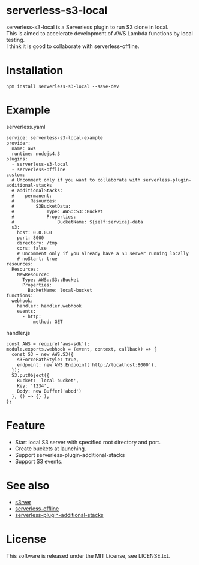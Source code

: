 serverless-s3-local
===============

serverless-s3-local is a Serverless plugin to run S3 clone in local.  
This is aimed to accelerate development of AWS Lambda functions by local testing.  
I think it is good to collaborate with serverless-offline.  

Installation
===============

    npm install serverless-s3-local --save-dev

Example
===============
serverless.yaml  

    service: serverless-s3-local-example
    provider:
      name: aws
      runtime: nodejs4.3
    plugins:
      - serverless-s3-local
      - serverless-offline
    custom:
      # Uncomment only if you want to collaborate with serverless-plugin-additional-stacks
      # additionalStacks:
      #    permanent:
      #      Resources:
      #        S3BucketData:
      #            Type: AWS::S3::Bucket
      #            Properties:
      #                BucketName: ${self:service}-data
      s3:
        host: 0.0.0.0
        port: 8000
        directory: /tmp
        cors: false
        # Uncomment only if you already have a S3 server running locally
        # noStart: true
    resources:
      Resources:
        NewResource:
          Type: AWS::S3::Bucket
          Properties:
            BucketName: local-bucket
    functions:
      webhook:
        handler: handler.webhook
        events:
          - http:
              method: GET

handler.js  

    const AWS = require('aws-sdk');
    module.exports.webhook = (event, context, callback) => {
      const S3 = new AWS.S3({
        s3ForcePathStyle: true,
        endpoint: new AWS.Endpoint('http://localhost:8000'),
      });
      S3.putObject({
        Bucket: 'local-bucket',
        Key: '1234',
        Body: new Buffer('abcd')
      }, () => {} );
    };

Feature
===============
* Start local S3 server with specified root directory and port.
* Create buckets at launching.
* Support serverless-plugin-additional-stacks
* Support S3 events.

See also
===============
* [s3rver](https://github.com/jamhall/s3rver)
* [serverless-offline](https://github.com/dherault/serverless-offline)
* [serverless-plugin-additional-stacks](https://github.com/SC5/serverless-plugin-additional-stacks)

License
===============
This software is released under the MIT License, see LICENSE.txt.
